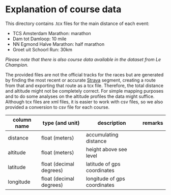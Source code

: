 # Explanation of course data

This directory contains .tcx files for the main distance of each event:
- TCS Amsterdam Marathon: marathon
- Dam tot Damloop: 10 mile
- NN Egmond Halve Marathon: half marathon
- Groet uit Schoorl Run: 30km

*Please note that there is also course data available in the dataset from Le Champion.*

The provided files are not the official tracks for the races but are generated by finding the most recent or accurate [Strava](https://www.strava.com) segment, creating a route from that and exporting that route as a tcx file.
Therefore, the total distance and altitude might not be completely correct.
For simple mapping purposes and to do some analyses on the altitude profiles the data might suffice.
Although tcx files are xml files, it is easier to work with csv files, so we also provided a conversion to csv file for each course.

| column name   | type (and unit)           | description                   | remarks |
| ------------- | ------------------------- | ----------------------------- | ------- |
| distance      | float (meters)            | accumulating distance         |         |
| altitude      | float (meters)            | height above see level        |         |
| latitude      | float (decimal degrees)   | latitude of gps coordinates   |         |
| longitude     | float (decimal degrees)   | longitude of gps coordinates  |         |
